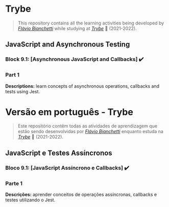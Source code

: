 # Trybe

> This repository contains all the learning activities being developed by _[Flávio Bianchetti](https://www.linkedin.com/in/flaviobianchetti/)_ while studying at _[Trybe](https://www.betrybe.com/)_ :rocket: (2021-2022).

## JavaScript and Asynchronous Testing


### Block 9.1: [Asynchronous JavaScript and Callbacks] :heavy_check_mark:

### Part 1

**Descriptions:** learn concepts of asynchronous operations, callbacks and tests using Jest.

# Versão em português - Trybe

> Este repositório contêm todas as atividades de aprendizagem que estão sendo desenvolvidas por  _[Flávio Bianchetti](https://www.linkedin.com/in/flaviobianchetti/)_ enquanto estuda na _[Trybe](https://www.betrybe.com/)_ :rocket: (2021-2022).

## JavaScript e Testes Assíncronos


### Bloco 9.1: [JavaScript Assíncrono e Callbacks] :heavy_check_mark:

### Parte 1

**Descrições:** aprender conceitos de operações assíncronas, callbacks e testes utilizando o Jest.